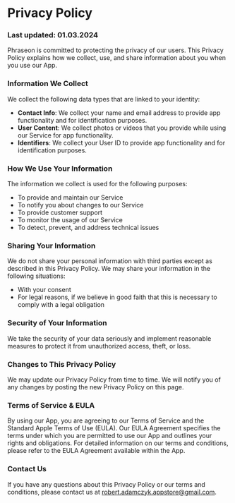 # Privacy Policy
### Last updated: 01.03.2024

Phraseon is committed to protecting the privacy of our users. This Privacy Policy explains how we collect, use, and share information about you when you use our App.

### Information We Collect
We collect the following data types that are linked to your identity:

- __Contact Info__: We collect your name and email address to provide app functionality and for identification purposes.
- __User Content__: We collect photos or videos that you provide while using our Service for app functionality.
- __Identifiers__: We collect your User ID to provide app functionality and for identification purposes.

### How We Use Your Information
The information we collect is used for the following purposes:

- To provide and maintain our Service
- To notify you about changes to our Service
- To provide customer support
- To monitor the usage of our Service
- To detect, prevent, and address technical issues

### Sharing Your Information
  
We do not share your personal information with third parties except as described in this Privacy Policy. We may share your information in the following situations:

- With your consent
- For legal reasons, if we believe in good faith that this is necessary to comply with a legal obligation

### Security of Your Information
We take the security of your data seriously and implement reasonable measures to protect it from unauthorized access, theft, or loss.

### Changes to This Privacy Policy
We may update our Privacy Policy from time to time. We will notify you of any changes by posting the new Privacy Policy on this page.

### Terms of Service & EULA
By using our App, you are agreeing to our Terms of Service and the Standard Apple Terms of Use (EULA). Our EULA Agreement specifies the terms under which you are permitted to use our App and outlines your rights and obligations. For detailed information on our terms and conditions, please refer to the EULA Agreement available within the App.

### Contact Us
If you have any questions about this Privacy Policy or our terms and conditions, please contact us at robert.adamczyk.appstore@gmail.com.

